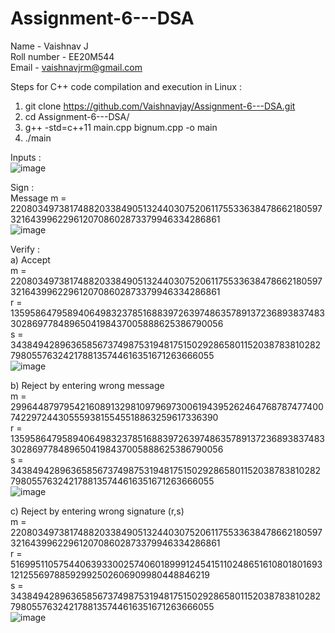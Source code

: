# Assignment-6---DSA

Name - Vaishnav J    
Roll number - EE20M544    
Email - vaishnavjrm@gmail.com   

Steps for C++ code compilation and execution in Linux :      
1. git clone https://github.com/Vaishnavjay/Assignment-6---DSA.git       
2. cd Assignment-6---DSA/      
3. g++ -std=c++11 main.cpp bignum.cpp -o main     
4. ./main      

Inputs :       
![image](https://user-images.githubusercontent.com/17180872/144718432-db01bfb5-6dfc-4530-8f1e-19b4f8d2d6a7.png)         

Sign :        
Message m = 2208034973817488203384905132440307520611755336384786621805973216439962296120708602873379946334286861          
![image](https://user-images.githubusercontent.com/17180872/144718462-933d5798-faef-406c-af11-e66909090d3b.png)

Verify :        
a) Accept      
   m = 2208034973817488203384905132440307520611755336384786621805973216439962296120708602873379946334286861        
   r = 1359586479589406498323785168839726397486357891372368938374833028697784896504198437005888625386790056      
   s = 3438494289636585673749875319481751502928658011520387838102827980557632421788135744616351671263666055      
   ![image](https://user-images.githubusercontent.com/17180872/144718523-172fb009-fa51-433c-bc19-822c3837d806.png)       
   
b) Reject by entering wrong message         
   m = 2996448797954216089132981097969730061943952624647687874774007422972443055593815545518863259617336390        
   r = 1359586479589406498323785168839726397486357891372368938374833028697784896504198437005888625386790056       
   s = 3438494289636585673749875319481751502928658011520387838102827980557632421788135744616351671263666055       
   ![image](https://user-images.githubusercontent.com/17180872/144718567-1a87b5c3-3f24-410f-a4a0-870805dc9115.png)        

c) Reject by entering wrong signature (r,s)           
   m = 2208034973817488203384905132440307520611755336384786621805973216439962296120708602873379946334286861        
   r = 5169951105754406393300257406018999124541511024865161080180169312125569788592992502606909980448846219        
   s = 3438494289636585673749875319481751502928658011520387838102827980557632421788135744616351671263666055       
   ![image](https://user-images.githubusercontent.com/17180872/144718607-61efa0e4-9836-47f9-a123-6470e476b18f.png)      

